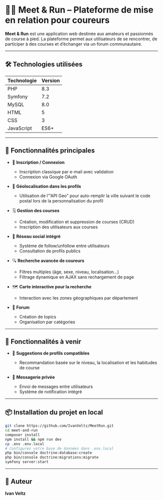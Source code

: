 # 🏃‍♀️ Meet & Run – Plateforme de mise en relation pour coureurs

**Meet & Run** est une application web destinée aux amateurs et passionnés de course à pied. La plateforme permet aux utilisateurs de se rencontrer, de participer à des courses et d’échanger via un forum communautaire.

---

## 🛠️ Technologies utilisées

| Technologie      | Version         |
|------------------|-----------------|
| PHP              | 8.3            |
| Symfony          | 7.2            |
| MySQL            | 8.0            |
| HTML             | 5        |
| CSS              | 3              |
| JavaScript       | ES6+            |

---

## 🚀 Fonctionnalités principales

- 🔐 **Inscription / Connexion**
  - Inscription classique par e-mail avec validation
  - Connexion via Google OAuth

- 📍 **Géolocalisation dans les profils**
  - Utilisation de l’"API Geo" pour auto-remplir la ville suivant le code postal lors de la personnalisation du profil

- 🗓️ **Gestion des courses**
  - Création, modification et suppression de courses (CRUD)
  - Inscription des utilisateurs aux courses

- 👥 **Réseau social intégré**
  - Système de follow/unfollow entre utilisateurs
  - Consultation de profils publics

- 🔍 **Recherche avancée de coureurs**
  - Filtres multiples (âge, sexe, niveau, localisation…)
  - Filtrage dynamique en AJAX sans rechargement de page

- 🗺️ **Carte interactive pour la recherche**
  - Interaction avec les zones géographiques par département

- 💬 **Forum**
  - Création de topics
  - Organisation par catégories

---

## 🧪 Fonctionnalités à venir

- 🤝 **Suggestions de profils compatibles**
  - Recommandation basée sur le niveau, la localisation et les habitudes de course

- 💬 **Messagerie privée**
  - Envoi de messages entre utilisateurs
  - Système de notification intégré

---

## 📦 Installation du projet en local

```bash
git clone https://github.com/IvanVeltz/MeetRun.git
cd meet-and-run
composer install
npm install && npm run dev
cp .env .env.local
# Configurez votre base de données dans .env.local
php bin/console doctrine:database:create
php bin/console doctrine:migrations:migrate
symfony server:start
```

---

## 👤 Auteur

**Ivan Veltz**
